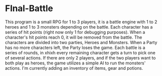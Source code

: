 # FInal-Battle
This program is a small RPG for 1 to 3 players, it is a battle engine with 1 to 2 heroes and 1 to 3 monsters depending on the battle.
Each character has a series of hit points (right now only 1 for debugging purposes). When a character's hit points reach 0, it will be removed from the battle. 
The characters are divided into two parties, Heroes and Monsters. When a Party has no more characters left, the Party loses the game. 
Each battle is a series of rounds, in xhixh every remaining character gets a turn to pick one of several actions.
If there are only 2 players, and if the two players want to both play as heroes, the game utilizes a simple AI to run the monsters' actions.
I'm currently adding an inventory of items, gear and potions.
